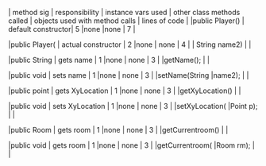 | method sig      | responsibility     | instance vars used | other class methods called | objects used with method calls | lines of code |
|public Player()    | default constructor|		5			|none						 |none							  |		7		  |

|public Player(  | actual constructor |        2           |none                        | none                           |     4		  |
| String name2) 		  																													|
|	

|public String   | gets name           |        1           |none                        | none                           |     3		  |
|getName();		  																															|
|	

|public void     | sets name           |        1           |none                        | none                           |     3		  |
|setName(String
|name2);		  																															|
|

|public point    | gets XyLocation     |        1           |none                        | none                           |     3		  |
|getXyLocation() 		  																												|
|	

|public void     | sets XyLocation     |        1           |none                        | none                           |     3		  |
|setXyLocation(
|Point p); 		  																												|
|	

|public Room     | gets room           |        1           |none                        | none                           |     3		  |
|getCurrentroom() 		  																												|
|

|public void     | gets room           |        1           |none                        | none                           |     3		  |
|getCurrentroom(
|Room rm);		  																												|
|